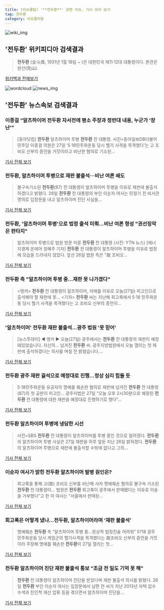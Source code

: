 ```yaml
---
title: (이슈클립) '**전두환**' 관련 이슈, 기사 모아 보기
tag: 전두환
category: 이슈클리핑
---
```

![wiki_img](https://user-images.githubusercontent.com/42597476/44503234-41136a80-a6d0-11e8-9071-6fc6418eafe4.png)
## **'**전두환**'** 위키피디아 검색결과
>**전두환** (全斗煥, 1931년 1월 18일 ~ )은 대한민국 제11·12대 대통령이다. 본관은 완산(完山).

<a href="https://ko.wikipedia.org/wiki/전두환" target="_blank">위키백과 전체보기</a>

![wordcloud](https://s3.ap-northeast-2.amazonaws.com/lyrics101-wordcloud/2018-08-27-1535330647.png)
![news_img](https://user-images.githubusercontent.com/42597476/44507050-1206f400-a6e4-11e8-8d98-7ffbfebb353f.png)
## **'**전두환**'** 뉴스속보 검색결과
### 이종걸 “알츠하이머 **전두환** 자서전에 평소 주장과 정반대 내용, 누군가 ‘장난’”

>[동아닷컴] **전두환** 알츠하이머 투병 **전두환** 전 대통령. 사진=동아일보DB더불어민주당 이종걸 의원은 27일 ‘5·18민주화운동 당시 헬기 사격을 목격했다’는 고 조비오 신부의 증언을 거짓이라고 비난한 혐의로 기소된...

<a href="http://news.donga.com/3/all/20180827/91689427/2" target="_blank">기사 전체 보기</a>

### **전두환**, 알츠하이머 투병으로 재판 불출석···비난 여론 쇄도

>불구속기소된 **전두환**(87) 전 대통령이 알츠하이머 투병을 이유로 재판에 불출석하겠다고 밝혔다. 26일 **전두환** 전 대통령의 부인 이순자 여사는 민정기 전 비서관 명의로 입장문을 내고 알츠하이머 진단 사실을...

<a href="http://www.sedaily.com/NewsView/1S3IUIWMDG" target="_blank">기사 전체 보기</a>

### **전두환**, '알츠하이머 투병'으로 법정 출석 미뤄…비난 여론 형성 "권선징악은 판타지"

>알츠하이머 투병으로 법원 방문 미룬 **전두환** 전 대통령 (사진: YTN 뉴스) [에너지경제 온에어 정혜주 기자] **전두환** 전 대통령이 알츠하이머 투병을 이유로 법정에 모습을 드러내지 않았다. 앞선 26일 법원 측은 "故 조비오...

<a href="http://www.ekn.kr/news/article_lab.html?no=382442" target="_blank">기사 전체 보기</a>

### **전두환** 측 "알츠하이머 투병 중…재판 못 나가겠다"

><앵커> **전두환** 전 대통령이 알츠하이머, 치매를 이유로 오늘(27일) 피고인으로 출석해야 할 재판에 못... <기자> **전두환** 씨는 지난해 회고록에서 5·18 민주화운동 당시 헬기 사격을 목격했다는 고 조비오 신부의 증언이...

<a href="https://news.sbs.co.kr/news/endPage.do?news_id=N1004906972&plink=ORI&cooper=NAVER" target="_blank">기사 전체 보기</a>

### '알츠하이머' **전두환** 재판 불출석…광주 법원 '못 믿어'

>[뉴스투데이] ◀ 앵커 ▶ 오늘(27일) 광주에서는 **전두환** 전 대통령의 재판이 예정돼있었습니다. 자신의... 넘겨진 **전두환** 씨. 광주지방법원에서 오늘 열리는 첫 재판에 출석하겠다는 의사를 며칠 전 밝혔습니다....

<a href="http://imnews.imbc.com/replay/2018/nwtoday/article/4786597_22669.html" target="_blank">기사 전체 보기</a>

### **전두환** 광주 재판 궐석으로 예정대로 진행…정상 심리 힘들 듯

>5·18민주화운동 유공자의 명예를 훼손한 혐의로 재판에 넘겨진 **전두환** 전 대통령(87)의 첫 공판이 피고인... 광주지법은 27일 “오늘 오후 2시30분으로 예정된 **전두환** 전 대통령에 대한 재판을 예정대로 진행하기로 했다”...

<a href="http://news.khan.co.kr/kh_news/khan_art_view.html?artid=201808270928001&code=940301" target="_blank">기사 전체 보기</a>

### **전두환** 알츠하이머 투병에 냉담한 시선

>사진=SBS **전두환** 전 대통령이 알츠하이머를 투병 중인 것으로 알려졌다. **전두환**의 알츠하이머 투병 사실은 27일 재판을 하루 앞둔 지난 26일 밝혀졌다. **전두환**의 알츠하이머 투병으로 재판에 불출석할 수밖에 없다고 그의...

<a href="http://www.gukjenews.com/news/articleView.html?idxno=980857" target="_blank">기사 전체 보기</a>

### 이순자 여사가 밝힌 **전두환** 알츠하이머 발병 원인은?

>회고록을 통해 고(故) 조비오 신부를 비난해 사자 명예훼손 혐의로 불구속 기소된 **전두환** 전 대통령이... 법원은 **전두환** 회고록이 광주에서 판매됐다는 이유로 이송을 거부했다”고 한 이 여사는 “서울에서 판매된...

<a href="http://news.kmib.co.kr/article/view.asp?arcid=0012633065&code=61121211&cp=nv" target="_blank">기사 전체 보기</a>

### 회고록은 어떻게 냈나…**전두환**, 알츠하이머라며 ‘재판 불출석’

>명예훼손 **전두환** 측 “알츠하이머 투병 중…정상적 법정진술 어려워” 5?18 광주 민주화운동 당시 계엄군의 헬기사격을 목격했다는 故조비오 신부의 증언을 거짓이라 주장해 명예를 훼손한 **전두환**이 27일 열리는 첫...

<a href="http://www.mhj21.com/sub_read.html?uid=115892&section=section26" target="_blank">기사 전체 보기</a>

### **전두환** 알츠하이머 진단 재판 불출석 통보 “조금 전 일도 기억 못 해”

>**전두환** 전 대통령이 알츠하이머 진단을 받았다며 재판 불출석 의사를 밝혔다. 26일 **전두환** 부인 이순자 여사는 입장문에서 남편 전 씨가 지난 2013년 자택 압수수색과 친인척 재산 압류 등을 겪으면서 알츠하이머 진단을...

<a href="http://www.kookje.co.kr/news2011/asp/newsbody.asp?code=0100&key=20180827.99099012137" target="_blank">기사 전체 보기</a>


